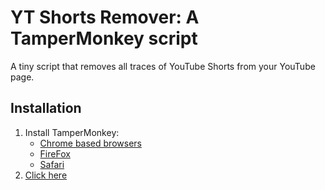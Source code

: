 # YT Shorts Remover: A TamperMonkey script
A tiny script that removes all traces of YouTube Shorts from your YouTube page.


## Installation
1. Install TamperMonkey:
    - [Chrome based browsers](https://chrome.google.com/webstore/detail/dhdgffkkebhmkfjojejmpbldmpobfkfo)
    - [FireFox](https://addons.mozilla.org/en-US/firefox/addon/tampermonkey/)
    - [Safari](https://apps.apple.com/app/apple-store/id1482490089?pt=117945903&ct=tm.net&mt=8)
2. [Click here](https://github.com/mWalrus/yt-shorts-remover/raw/main/yt-shorts-remover.user.js)
